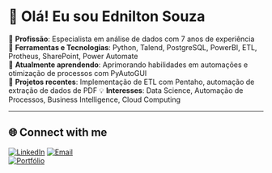 # 👋 Olá! Eu sou Ednilton Souza
💼 **Profissão**: Especialista em análise de dados com 7 anos de experiência  
🔧 **Ferramentas e Tecnologias**: Python, Talend, PostgreSQL, PowerBI, ETL, Protheus, SharePoint, Power Automate  
🌱 **Atualmente aprendendo**: Aprimorando habilidades em automações e otimização de processos com PyAutoGUI  
🚀 **Projetos recentes**: Implementação de ETL com Pentaho, automação de extração de dados de PDF 
💡 **Interesses**: Data Science, Automação de Processos, Business Intelligence, Cloud Computing

---

## 🌐 **Connect with me**

[![LinkedIn](https://img.shields.io/badge/LinkedIn-0077B5?style=for-the-badge&logo=linkedin&logoColor=white)](https://www.linkedin.com/in/edniltonsouza/) 
[![Email](https://img.shields.io/badge/Email-D14836?style=for-the-badge&logo=gmail&logoColor=white)](mailto:contato@edniltonsouza.com.br)  
[![Portfólio](https://img.shields.io/badge/Portfólio-000?style=for-the-badge&logo=About.me&logoColor=white)](https://portfolio.edniltonsouza.com.br/)


